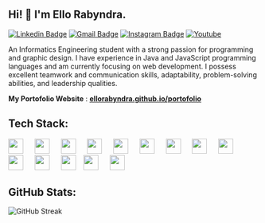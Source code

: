 ## Hi! 👋 I'm Ello Rabyndra.

[![Linkedin Badge](https://img.shields.io/badge/-LinkedIn-blue?style=flat-square&logo=Linkedin&logoColor=white&link=https://linkedin.com/in/ello-rabyndra/)](https://linkedin.com/in/ello-rabyndra/)
[![Gmail Badge](https://img.shields.io/badge/-Gmail-d14836?style=flat-square&logo=Gmail&logoColor=white&link=mailto:ellorabyndra123@gmail.com)](mailto:ellorabyndra123@gmail.com)
[![Instagram Badge](https://img.shields.io/badge/-Instagram-e4405f?style=flat-square&logo=Instagram&logoColor=white&link=https://www.instagram.com/ellorabyndra/)](https://www.instagram.com/ellorabyndra/)
[![Youtube](https://img.shields.io/badge/-Youtube-ed3d26?style=flat-square&logo=Youtube&logoColor=white&link=https://www.youtube.com/@ElloRabyndra)](https://www.youtube.com/@ElloRabyndra)


An Informatics Engineering student with a strong passion for programming and graphic design. I have experience in Java and JavaScript programming languages and am currently focusing on web development. I possess excellent teamwork and communication skills, adaptability, problem-solving abilities, and leadership qualities.


 **My Portofolio Website** : [**ellorabyndra.github.io/portofolio**](https://ellorabyndra.github.io/portofolioV2/)

## Tech Stack:

<p align="left">
  <img src="https://cdn.jsdelivr.net/gh/devicons/devicon/icons/html5/html5-original.svg" width="30px" style="margin-right: 7px;"/>
  &nbsp;&nbsp;
  <img src="https://cdn.jsdelivr.net/gh/devicons/devicon/icons/css3/css3-original.svg" width="30px" style="margin-right: 7px;"/>
  &nbsp;&nbsp;
  <img src="https://cdn.jsdelivr.net/gh/devicons/devicon/icons/javascript/javascript-original.svg" width="30px" style="margin-right: 7px;"/>
  &nbsp;&nbsp;
  <img src="https://cdn.jsdelivr.net/gh/devicons/devicon/icons/java/java-original.svg" width="30px" style="margin-right: 7px;"/>
  &nbsp;&nbsp;
  <img src="https://cdn.jsdelivr.net/gh/devicons/devicon/icons/php/php-original.svg" width="30px" style="margin-right: 7px;"/>
  &nbsp;&nbsp;
  <img src="https://cdn.jsdelivr.net/gh/devicons/devicon/icons/mysql/mysql-original.svg" width="30px" style="margin-right: 7px;"/>
  &nbsp;&nbsp;
  <img src="https://github.com/get-icon/geticon/raw/master/icons/es6.svg" width="30px" style="margin-right: 7px;"/>
  &nbsp;&nbsp;
  <img src="https://github.com/get-icon/geticon/raw/master/icons/jquery-icon.svg" width="30px" style="margin-right: 7px;"/>
  &nbsp;&nbsp;
  <img src="https://cdn.jsdelivr.net/gh/devicons/devicon/icons/react/react-original.svg" width="30px" style="margin-right: 7px;"/>
  &nbsp;&nbsp;
  <img src="https://github.com/get-icon/geticon/raw/master/icons/tailwindcss-icon.svg" width="30px" style="margin-right: 7px; padding-top: -2px"/>
  &nbsp;&nbsp;
  <img src="https://cdn.jsdelivr.net/gh/devicons/devicon/icons/nodejs/nodejs-original.svg" width="30px" style="margin-right: 7px;"/>
  &nbsp;&nbsp;
  <img src="https://img.shields.io/badge/-404D59?style=flat&logo=express&logoColor=white" height="30px"/>
  &nbsp;&nbsp;
  <img src="https://cdn.jsdelivr.net/gh/devicons/devicon/icons/git/git-original.svg" width="30px" style="margin-right: 7px;"/>
  &nbsp;&nbsp;
  <img src="https://github.com/get-icon/geticon/raw/master/icons/vite.svg" width="30px" style="margin-right: 7px;"/>
</p>

## GitHub Stats:

![GitHub Streak](https://nirzak-streak-stats.vercel.app/?user=ElloRabyndra&theme=dark&hide_border=false)
